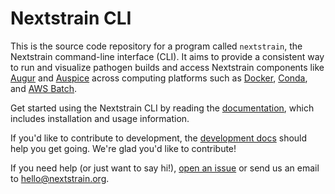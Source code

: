 # Nextstrain CLI

This is the source code repository for a program called `nextstrain`, the
Nextstrain command-line interface (CLI).  It aims to provide a consistent way
to run and visualize pathogen builds and access Nextstrain components like
[Augur][] and [Auspice][] across computing platforms such as [Docker][],
[Conda][], and [AWS Batch][].

Get started using the Nextstrain CLI by reading the [documentation][], which
includes installation and usage information.

If you'd like to contribute to development, the [development docs][] should
help you get going.  We're glad you'd like to contribute!

If you need help (or just want to say hi!), [open an issue][] or send us an
email to <hello@nextstrain.org>.


[Augur]: https://docs.nextstrain.org/projects/augur/
[Auspice]: https://docs.nextstrain.org/projects/auspice/
[AWS Batch]: https://aws.amazon.com/batch/
[Docker]: https://docker.com
[Conda]: https://docs.conda.io/en/latest/miniconda.html
[documentation]: https://docs.nextstrain.org/projects/cli/
[development docs]: https://docs.nextstrain.org/projects/cli/page/development/
[open an issue]: https://github.com/nextstrain/cli/issues/new
